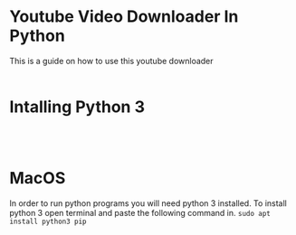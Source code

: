 <h1>Youtube Video Downloader In Python</h1>
This is a guide on how to use this youtube downloader
<br>
<br>
<h1>Intalling Python 3</h1>
<br>
<br>
<h1>MacOS</h1>
In order to run python programs you will need python 3 installed. To install python 3 open terminal and paste the following command in.
<code>sudo apt install python3 pip</code>
